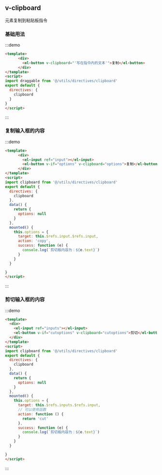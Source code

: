 <script>
import clipboard from '@/utils/directives/clipboard'
export default {
  directives: {
    clipboard
  },
  data() {
    return {
      input: null,
      options: null,
      cutoptions: null
    }
  },
  mounted() {
    this.options = {
      target: this.$refs.input.$refs.input,
      action: 'copy',
      success: function (e) {
        console.log(`剪切板内容为：${e.text}`)
      }
    },
    this.cutoptions = {
      target: this.$refs.inputs.$refs.input,
      action: 'cut',
      success: function (e) {
        console.log(`剪切板内容为：${e.text}`)
      }
    }
  }

}
</script>

## v-clipboard
元素复制到粘贴板指令

### 基础用法
:::demo
```html
<template>
      <div>
        <el-button v-clipboard="'写在指令内的文本'">复制</el-button>
      </div>
</template>
<script>
import draggable from '@/utils/directives/clipboard'
export default {
  directives: {
    clipboard
  }
}
</script>

```
:::

### 复制输入框的内容
:::demo
```html
<template>
      <div>
        <el-input ref="input"></el-input>
        <el-button v-if="options" v-clipboard="options">复制</el-button>
      </div>
</template>
<script>
import clipboard from '@/utils/directives/clipboard'
export default {
  directives: {
    clipboard
  },
  data() {
    return {
      options: null
    }
  },
  mounted() {
    this.options = {
      target: this.$refs.input.$refs.input,
      action: 'copy',
      success: function (e) {
        console.log(`剪切板内容为：${e.text}`)
      }
    }
  }

}
</script>
```
:::

### 剪切输入框的内容
:::demo
```html
<template>
  <div>
    <el-input ref="inputs"></el-input>
    <el-button v-if="cutoptions" v-clipboard="cutoptions">剪切</el-button>
  </div>
</template>
<script>
import clipboard from '@/utils/directives/clipboard'
export default {
  directives: {
    clipboard
  },
  data() {
    return {
      options: null
    }
  },
  mounted() {
    this.options = {
      target: this.$refs.inputs.$refs.input,
      // 可以使用函数
      action: function () {
        return 'cut'
      },
      success: function (e) {
        console.log(`剪切板内容为：${e.text}`)
      }
    }
  }

}
</script>
```
:::
